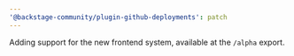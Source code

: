 ```yaml
---
'@backstage-community/plugin-github-deployments': patch
---
```


Adding support for the new frontend system, available at the `/alpha` export.
